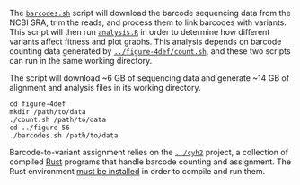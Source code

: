The [`barcodes.sh`](barcodes.sh) script will download the barcode
sequencing data from the NCBI SRA, trim the reads, and process them to
link barcodes with variants. This script will then run
[`analysis.R`](analysis.R) in order to determine how different
variants affect fitness and plot graphs. This analysis depends on
barcode counting data generated by
[`../figure-4def/count.sh`](../figure-4def/count.sh), and these two
scripts can run in the same working directory.

The script will download ~6 GB of sequencing data and generate ~14 GB
of alignment and analysis files in its working directory.

```
cd figure-4def
mkdir /path/to/data
./count.sh /path/to/data
cd ../figure-56
./barcodes.sh /path/to/data
```

Barcode-to-variant assignment relies on the [`../cyh2`](../cyh2)
project, a collection of compiled [Rust](https://www.rust-lang.org/)
programs that handle barcode counting and assignment. The Rust
environment [must be
installed](https://www.rust-lang.org/en-US/install.html) in order to
compile and run them.
